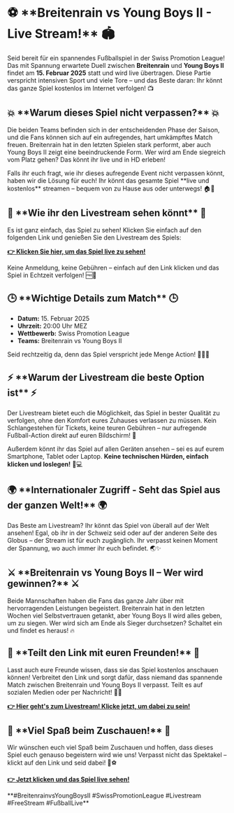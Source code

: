 # ⚽️ \*\*Breitenrain vs Young Boys II - Live Stream!\*\* 🏟️

Seid bereit für ein spannendes Fußballspiel in der Swiss Promotion League! Das mit Spannung erwartete Duell zwischen **Breitenrain** und **Young Boys II** findet am **15. Februar 2025** statt und wird live übertragen. Diese Partie verspricht intensiven Sport und viele Tore – und das Beste daran: Ihr könnt das ganze Spiel kostenlos im Internet verfolgen! 📺

## 💥 \*\*Warum dieses Spiel nicht verpassen?\*\* 💥

Die beiden Teams befinden sich in der entscheidenden Phase der Saison, und die Fans können sich auf ein aufregendes, hart umkämpftes Match freuen. Breitenrain hat in den letzten Spielen stark performt, aber auch Young Boys II zeigt eine beeindruckende Form. Wer wird am Ende siegreich vom Platz gehen? Das könnt ihr live und in HD erleben!

Falls ihr euch fragt, wie ihr dieses aufregende Event nicht verpassen könnt, haben wir die Lösung für euch! Ihr könnt das gesamte Spiel \*\*live und kostenlos\*\* streamen – bequem von zu Hause aus oder unterwegs! 🏠📱

## 🔴 \*\*Wie ihr den Livestream sehen könnt\*\* 🔴

Es ist ganz einfach, das Spiel zu sehen! Klicken Sie einfach auf den folgenden Link und genießen Sie den Livestream des Spiels:

[**👉 Klicken Sie hier, um das Spiel live zu sehen!**](https://tinyurl.com/livestreamfreeo?st=Breitenrain+vs+Young+Boys+II&si=ghc)

Keine Anmeldung, keine Gebühren – einfach auf den Link klicken und das Spiel in Echtzeit verfolgen! 🆓🎉

## 🕒 \*\*Wichtige Details zum Match\*\* 🕒

- **Datum:** 15. Februar 2025
- **Uhrzeit:** 20:00 Uhr MEZ
- **Wettbewerb:** Swiss Promotion League
- **Teams:** Breitenrain vs Young Boys II

Seid rechtzeitig da, denn das Spiel verspricht jede Menge Action! 🏃‍♂️💨

## ⚡ \*\*Warum der Livestream die beste Option ist\*\* ⚡

Der Livestream bietet euch die Möglichkeit, das Spiel in bester Qualität zu verfolgen, ohne den Komfort eures Zuhauses verlassen zu müssen. Kein Schlangestehen für Tickets, keine teuren Gebühren – nur aufregende Fußball-Action direkt auf euren Bildschirm! 🙌

Außerdem könnt ihr das Spiel auf allen Geräten ansehen – sei es auf eurem Smartphone, Tablet oder Laptop. **Keine technischen Hürden, einfach klicken und loslegen!** 📱💻

## 🌍 \*\*Internationaler Zugriff - Seht das Spiel aus der ganzen Welt!\*\* 🌍

Das Beste am Livestream? Ihr könnt das Spiel von überall auf der Welt ansehen! Egal, ob ihr in der Schweiz seid oder auf der anderen Seite des Globus – der Stream ist für euch zugänglich. Ihr verpasst keinen Moment der Spannung, wo auch immer ihr euch befindet. 🌏✨

## ⚔️ \*\*Breitenrain vs Young Boys II – Wer wird gewinnen?\*\* ⚔️

Beide Mannschaften haben die Fans das ganze Jahr über mit hervorragenden Leistungen begeistert. Breitenrain hat in den letzten Wochen viel Selbstvertrauen getankt, aber Young Boys II wird alles geben, um zu siegen. Wer wird sich am Ende als Sieger durchsetzen? Schaltet ein und findet es heraus! 🔥

## 💬 \*\*Teilt den Link mit euren Freunden!\*\* 💬

Lasst auch eure Freunde wissen, dass sie das Spiel kostenlos anschauen können! Verbreitet den Link und sorgt dafür, dass niemand das spannende Match zwischen Breitenrain und Young Boys II verpasst. Teilt es auf sozialen Medien oder per Nachricht! 📲🎉

[**👉 Hier geht's zum Livestream! Klicke jetzt, um dabei zu sein!**](https://tinyurl.com/livestreamfreeo?st=Breitenrain+vs+Young+Boys+II&si=ghc)

## 🎉 \*\*Viel Spaß beim Zuschauen!\*\* 🎉

Wir wünschen euch viel Spaß beim Zuschauen und hoffen, dass dieses Spiel euch genauso begeistern wird wie uns! Verpasst nicht das Spektakel – klickt auf den Link und seid dabei! 🙌⚽️

[**👉 Jetzt klicken und das Spiel live sehen!**](https://tinyurl.com/livestreamfreeo?st=Breitenrain+vs+Young+Boys+II&si=ghc)

\*\*#BreitenrainvsYoungBoysII #SwissPromotionLeague #Livestream #FreeStream #FußballLive\*\*
